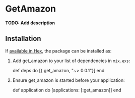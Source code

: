 # GetAmazon

**TODO: Add description**

## Installation

If [available in Hex](https://hex.pm/docs/publish), the package can be installed as:

  1. Add get_amazon to your list of dependencies in `mix.exs`:

        def deps do
          [{:get_amazon, "~> 0.0.1"}]
        end

  2. Ensure get_amazon is started before your application:

        def application do
          [applications: [:get_amazon]]
        end

